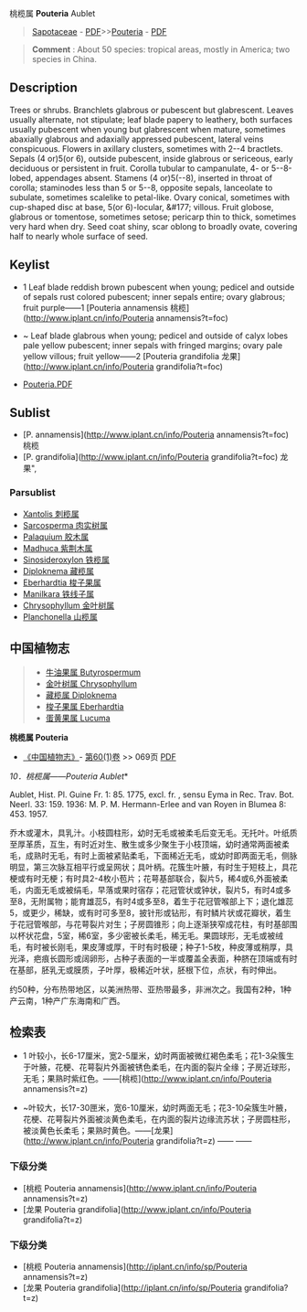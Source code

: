 桃榄属 **Pouteria** Aublet

> [Sapotaceae](http://www.iplant.cn/info/Sapotaceae?t=foc) - [PDF](http://www.iplant.cn/foc/pdf/Sapotaceae.pdf)>>[Pouteria](http://www.iplant.cn/info/Pouteria?t=foc) - [PDF](http://www.iplant.cn/foc/pdf/Pouteria.pdf)

> **Comment** : 
> About 50 species: tropical areas, mostly in America; two species in China.

## Description

Trees or shrubs. Branchlets glabrous or pubescent but glabrescent. Leaves usually alternate, not stipulate; leaf blade papery to leathery, both surfaces usually pubescent when young but glabrescent when mature, sometimes abaxially glabrous and adaxially appressed pubescent, lateral veins conspicuous. Flowers in axillary clusters, sometimes with 2--4 bractlets. Sepals (4 or)5(or 6), outside pubescent, inside glabrous or sericeous, early deciduous or persistent in fruit. Corolla tubular to campanulate, 4- or 5--8-lobed, appendages absent. Stamens (4 or)5(--8), inserted in throat of corolla; staminodes less than 5 or 5--8, opposite sepals, lanceolate to subulate, sometimes scalelike to petal-like. Ovary conical, sometimes with cup-shaped disc at base, 5(or 6)-locular, &amp;#177; villous. Fruit globose, glabrous or tomentose, sometimes setose; pericarp thin to thick, sometimes very hard when dry. Seed coat shiny, scar oblong to broadly ovate, covering half to nearly whole surface of seed.

## Keylist

* 1 Leaf blade reddish brown pubescent when young; pedicel and outside of sepals rust colored pubescent; inner sepals entire; ovary glabrous; fruit purple——1  [Pouteria annamensis 桃榄](http://www.iplant.cn/info/Pouteria annamensis?t=foc)
* ~ Leaf blade glabrous when young; pedicel and outside of calyx lobes pale yellow pubescent; inner sepals with fringed margins; ovary pale yellow villous; fruit yellow——2  [Pouteria grandifolia 龙果](http://www.iplant.cn/info/Pouteria grandifolia?t=foc)

* [Pouteria.PDF](http://www.iplant.cn/foc/pdf/Pouteria.pdf)

## Sublist

* [P.  annamensis](http://www.iplant.cn/info/Pouteria annamensis?t=foc)
 桃榄
* [P.  grandifolia](http://www.iplant.cn/info/Pouteria grandifolia?t=foc) 龙果",

### Parsublist

* [Xantolis  刺榄属](http://www.iplant.cn/info/Xantolis?t=foc)
* [Sarcosperma  肉实树属](http://www.iplant.cn/info/Sarcosperma?t=foc)
* [Palaquium  胶木属](http://www.iplant.cn/info/Palaquium?t=foc)
* [Madhuca  紫荆木属](http://www.iplant.cn/info/Madhuca?t=foc)
* [Sinosideroxylon  铁榄属](http://www.iplant.cn/info/Sinosideroxylon?t=foc)
* [Diploknema  藏榄属](http://www.iplant.cn/info/Diploknema?t=foc)
* [Eberhardtia  梭子果属](http://www.iplant.cn/info/Eberhardtia?t=foc)
* [Manilkara  铁线子属](http://www.iplant.cn/info/Manilkara?t=foc)
* [Chrysophyllum  金叶树属](http://www.iplant.cn/info/Chrysophyllum?t=foc)
* [Planchonella  山榄属](http://www.iplant.cn/info/Planchonella?t=foc)

## 中国植物志

> * [牛油果属  Butyrospermum](http://www.iplant.cn/info/Butyrospermum?t=z)
> * [金叶树属  Chrysophyllum](Chrysophyllum-金叶树属.md)
> * [藏榄属  Diploknema](http://www.iplant.cn/info/Diploknema?t=z)
> * [梭子果属  Eberhardtia](http://www.iplant.cn/info/Eberhardtia?t=z)
> * [蛋黄果属  Lucuma](http://www.iplant.cn/info/Lucuma?t=z)

**桃榄属 Pouteria**

* [《中国植物志》](http://www.iplant.cn/frps)- [第60(1)卷](http://www.iplant.cn/frps/vol/60(1)) >> 069页 [PDF](http://www.iplant.cn/frps/pdf/60(1)/069y.pdf)

**10．桃榄属*——Pouteria Aublet**

Aublet, Hist. Pl. Guine Fr. 1: 85. 1775, excl. fr. , sensu Eyma in Rec. Trav. Bot. Neerl. 33: 159. 1936: M. P. M. Hermann-Erlee and van Royen in Blumea 8: 453. 1957.

乔木或灌木，具乳汁。小枝圆柱形，幼时无毛或被柔毛后变无毛。无托叶。叶纸质至厚革质，互生，有时近对生、散生或多少聚生于小枝顶端，幼时通常两面被柔毛，成熟时无毛，有时上面被紧贴柔毛，下面稀近无毛，或幼时即两面无毛，侧脉明显，第三次脉互相平行或呈网状；具叶柄。花簇生叶腋，有时生于短枝上，具花梗或有时无梗；有时具2-4枚小苞片；花萼基部联合，裂片5，稀4或6,外面被柔毛，内面无毛或被绢毛，早落或果时宿存；花冠管状或钟状，裂片5，有时4或多至8，无附属物；能育雄蕊5，有时4或多至8，着生于花冠管喉部上下；退化雄蕊5，或更少，稀缺，或有时可多至8，披针形或钻形，有时鳞片状或花瓣状，着生于花冠管喉部，与花萼裂片对生；子房圆锥形；向上逐渐狭窄成花柱，有时基部围以杯状花盘，5室，稀6室，多少密被长柔毛，稀无毛。果圆球形，无毛或被绒毛，有时被长刚毛，果皮薄或厚，干时有时极硬；种子1-5枚，种皮薄或稍厚，具光泽，疤痕长圆形或阔卵形，占种子表面的一半或覆盖全表面，种脐在顶端或有时在基部，胚乳无或膜质，子叶厚，极稀近叶状，胚根下位，点状，有时伸出。

约50种，分布热带地区，以美洲热带、亚热带最多，非洲次之。我国有2种，1种产云南，1种产广东海南和广西。

## 检索表

* 1 叶较小，长6-17厘米，宽2-5厘米，幼时两面被微红褐色柔毛；花1-3朵簇生于叶腋，花梗、花萼裂片外面被锈色柔毛，在内面的裂片全缘；子房近球形，无毛；果熟时紫红色。——[桃榄](http://www.iplant.cn/info/Pouteria annamensis?t=z)

* ~叶较大，长17-30匣米，宽6-10厘米，幼时两面无毛；花3-10朵簇生叶腋，花梗、花萼裂片外面被淡黄色柔毛，在内面的裂片边缘流苏状；子房圆柱形，被淡黄色长柔毛；果熟时黄色。——[龙果](http://www.iplant.cn/info/Pouteria grandifolia?t=z)</td></tr><tr><td>&nbsp;——&nbsp;——&nbsp;</td></tr>
### 下级分类
* [桃榄  Pouteria annamensis](http://www.iplant.cn/info/Pouteria annamensis?t=z)
* [龙果  Pouteria grandifolia](http://www.iplant.cn/info/Pouteria grandifolia?t=z)

### 下级分类
* [桃榄  Pouteria annamensis](http://iplant.cn/info/sp/Pouteria annamensis?t=z)
* [龙果  Pouteria grandifolia](http://iplant.cn/info/sp/Pouteria grandifolia?t=z)
